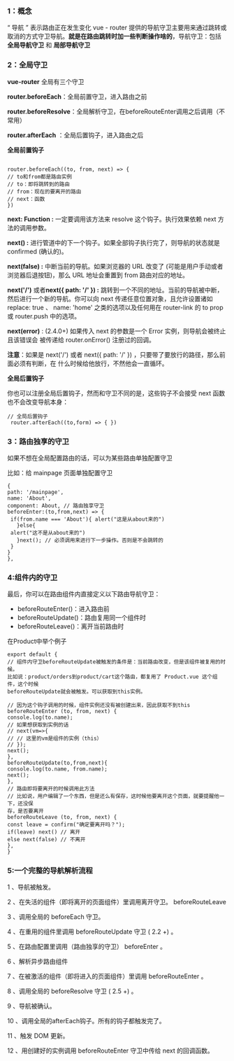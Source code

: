 ### 1：概念

“ 导航 ” 表示路由正在发生变化
vue - router 提供的导航守卫主要用来通过跳转或取消的方式守卫导航。**就是在路由跳转时加一些判断操作啥的**，导航守卫：包括 **全局导航守卫** 和 **局部导航守卫**

### 2：全局守卫

 **vue-router** 全局有三个守卫

 **router.beforeEach**：全局前置守卫，进入路由之前
 
**router.beforeResolve**：全局解析守卫，在beforeRouteEnter调用之后调用（不常用）
 
**router.afterEach** ：全局后置钩子，进入路由之后

**全局前置钩子**

```

router.beforeEach((to, from, next) => {
// to和from都是路由实例
// to：即将跳转到的路由
// from：现在的要离开的路由
// next：函数
})
```

**next: Function :** 一定要调用该方法来 resolve 这个钩子。执行效果依赖 next 方法的调用参数。

**next() :** 进行管道中的下一个钩子。如果全部钩子执行完了，则导航的状态就是 confirmed (确认的)。

**next(false) :** 中断当前的导航。如果浏览器的 URL 改变了 (可能是用户手动或者浏览器后退按钮)，那么 URL 地址会重置到 from 路由对应的地址。

**next('/')** 或者**next({ path: '/' }) :** 跳转到一个不同的地址。当前的导航被中断，然后进行一个新的导航。你可以向 next 传递任意位置对象，且允许设置诸如 replace: true 、 name: 'home' 之类的选项以及任何用在 router-link 的 to prop 或 router.push 中的选项。

**next(error)** : (2.4.0+) 如果传入 next 的参数是一个 Error 实例，则导航会被终止且该错误会 被传递给 router.onError() 注册过的回调。

**注意**：如果是 next('/') 或者 next({ path: '/' }) ，只要带了要放行的路径，那么前面必须有判断，在
什么时候给他放行，不然他会一直循环。

**全局后置钩子**

你也可以注册全局后置钩子，然而和守卫不同的是，这些钩子不会接受 next 函数也不会改变导航本身：

```
// 全局后置钩子
 router.afterEach((to,form) => { })
```

### 3：**路由独享的守卫**

如果不想在全局配置路由的话，可以为某些路由单独配置守卫

比如：给 mainpage 页面单独配置守卫

```
{ 
path: '/mainpage', 
name: 'About', 
component: About, // 路由独享守卫 
beforeEnter:(to,from,next) => {
 if(from.name === 'About'){ alert("这是从about来的") 
   }else{
 alert("这不是从about来的") 
   }next(); // 必须调用来进行下一步操作。否则是不会跳转的 
 }
} 
},
```

### **4:组件内的守卫**

最后，你可以在路由组件内直接定义以下路由导航守卫：

- beforeRouteEnter()：进入路由前
- beforeRouteUpdate()：路由复用同一个组件时
- beforeRouteLeave()：离开当前路由时

在Product中举个例子

```
export default {
// 组件内守卫beforeRouteUpdate被触发的条件是：当前路由改变，但是该组件被复用的时候。
比如说：product/orders到product/cart这个路由，都复用了 Product.vue 这个组件，这个时候
beforeRouteUpdate就会被触发。可以获取到this实例。

// 因为这个钩子调用的时候，组件实例还没有被创建出来，因此获取不到this
beforeRouteEnter (to, from, next) {
console.log(to.name);
// 如果想获取到实例的话
// next(vm=>{
// // 这里的vm是组件的实例（this）
// });
next();
},
beforeRouteUpdate(to,from,next){
console.log(to.name, from.name);
next();
},
// 路由即将要离开的时候调用此方法
// 比如说，用户编辑了一个东西，但是还么有保存，这时候他要离开这个页面，就要提醒他一下，还没保
存，是否要离开
beforeRouteLeave (to, from, next) {
const leave = confirm("确定要离开吗？");
if(leave) next() // 离开
else next(false) // 不离开
},
}
```

### 5:一个完整的导航解析流程

1 、导航被触发。

2 、在失活的组件（即将离开的页面组件）里调用离开守卫。 beforeRouteLeave

3 、调用全局的 beforeEach 守卫。

4 、在重用的组件里调用 beforeRouteUpdate 守卫 ( 2.2 +) 。

5 、在路由配置里调用（路由独享的守卫） beforeEnter 。

6 、解析异步路由组件

7 、在被激活的组件（即将进入的页面组件）里调用 beforeRouteEnter 。

8 、调用全局的 beforeResolve 守卫 ( 2.5 +) 。

9 、导航被确认。

10 、调用全局的afterEach钩子。所有的钩子都触发完了。

11 、触发 DOM 更新。

12 、用创建好的实例调用 beforeRouteEnter 守卫中传给 next 的回调函数。